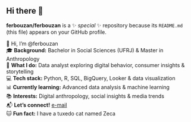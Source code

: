 ## Hi there 👋

**ferbouzan/ferbouzan** is a ✨ _special_ ✨ repository because its `README.md` (this file) appears on your GitHub profile.

👋 Hi, I’m @ferbouzan  
🎓 **Background:** Bachelor in Social Sciences (UFRJ) & Master in Anthropology  
💼 **What I do:** Data analyst exploring digital behavior, consumer insights & storytelling  
💻 **Tech stack:** Python, R, SQL, BigQuery, Looker & data visualization  
📊 **Currently learning:** Advanced data analysis & machine learning  
📚 **Interests:** Digital anthropology, social insights & media trends  
📬 **Let’s connect!** [e-mail](mailto:bouzancf@gmail.com)  
🐱 **Fun fact:** I have a tuxedo cat named Zeca  

